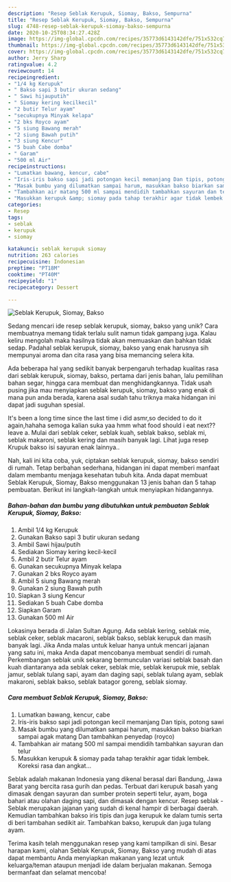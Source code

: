 ```yaml
---
description: "Resep Seblak Kerupuk, Siomay, Bakso, Sempurna"
title: "Resep Seblak Kerupuk, Siomay, Bakso, Sempurna"
slug: 4748-resep-seblak-kerupuk-siomay-bakso-sempurna
date: 2020-10-25T08:34:27.428Z
image: https://img-global.cpcdn.com/recipes/35773d6143142dfe/751x532cq70/seblak-kerupuk-siomay-bakso-foto-resep-utama.jpg
thumbnail: https://img-global.cpcdn.com/recipes/35773d6143142dfe/751x532cq70/seblak-kerupuk-siomay-bakso-foto-resep-utama.jpg
cover: https://img-global.cpcdn.com/recipes/35773d6143142dfe/751x532cq70/seblak-kerupuk-siomay-bakso-foto-resep-utama.jpg
author: Jerry Sharp
ratingvalue: 4.2
reviewcount: 14
recipeingredient:
- "1/4 kg Kerupuk"
- " Bakso sapi 3 butir ukuran sedang"
- " Sawi hijauputih"
- " Siomay kering kecilkecil"
- "2 butir Telur ayam"
- "secukupnya Minyak kelapa"
- "2 bks Royco ayam"
- "5 siung Bawang merah"
- "2 siung Bawah putih"
- "3 siung Kencur"
- "5 buah Cabe domba"
- " Garam"
- "500 ml Air"
recipeinstructions:
- "Lumatkan bawang, kencur, cabe"
- "Iris-iris bakso sapi jadi potongan kecil memanjang Dan tipis, potong sawi"
- "Masak bumbu yang dilumatkan sampai harum, masukkan bakso biarkan sampai agak matang Dan tambahkan penyedap (royco)"
- "Tambahkan air matang 500 ml sampai mendidih tambahkan sayuran dan telur"
- "Masukkan kerupuk &amp; siomay pada tahap terakhir agar tidak lembek. Koreksi rasa dan angkat..."
categories:
- Resep
tags:
- seblak
- kerupuk
- siomay

katakunci: seblak kerupuk siomay 
nutrition: 263 calories
recipecuisine: Indonesian
preptime: "PT18M"
cooktime: "PT40M"
recipeyield: "1"
recipecategory: Dessert

---
```



![Seblak Kerupuk, Siomay, Bakso](https://img-global.cpcdn.com/recipes/35773d6143142dfe/751x532cq70/seblak-kerupuk-siomay-bakso-foto-resep-utama.jpg)

Sedang mencari ide resep seblak kerupuk, siomay, bakso yang unik? Cara membuatnya memang tidak terlalu sulit namun tidak gampang juga. Kalau keliru mengolah maka hasilnya tidak akan memuaskan dan bahkan tidak sedap. Padahal seblak kerupuk, siomay, bakso yang enak harusnya sih mempunyai aroma dan cita rasa yang bisa memancing selera kita.

Ada beberapa hal yang sedikit banyak berpengaruh terhadap kualitas rasa dari seblak kerupuk, siomay, bakso, pertama dari jenis bahan, lalu pemilihan bahan segar, hingga cara membuat dan menghidangkannya. Tidak usah pusing jika mau menyiapkan seblak kerupuk, siomay, bakso yang enak di mana pun anda berada, karena asal sudah tahu triknya maka hidangan ini dapat jadi suguhan spesial.

It&#39;s been a long time since the last time i did asmr,so decided to do it again,hahaha semoga kalian suka yaa hmm what food should i eat next??leave a. Mulai dari seblak ceker, seblak kuah, seblak bakso, seblak mi, seblak makaroni, seblak kering dan masih banyak lagi. Lihat juga resep Krupuk bakso isi sayuran enak lainnya..


Nah, kali ini kita coba, yuk, ciptakan seblak kerupuk, siomay, bakso sendiri di rumah. Tetap berbahan sederhana, hidangan ini dapat memberi manfaat dalam membantu menjaga kesehatan tubuh kita. Anda dapat membuat Seblak Kerupuk, Siomay, Bakso menggunakan 13 jenis bahan dan 5 tahap pembuatan. Berikut ini langkah-langkah untuk menyiapkan hidangannya.

<!--inarticleads1-->

##### Bahan-bahan dan bumbu yang dibutuhkan untuk pembuatan Seblak Kerupuk, Siomay, Bakso:

1. Ambil 1/4 kg Kerupuk
1. Gunakan  Bakso sapi 3 butir ukuran sedang
1. Ambil  Sawi hijau/putih
1. Sediakan  Siomay kering kecil-kecil
1. Ambil 2 butir Telur ayam
1. Gunakan secukupnya Minyak kelapa
1. Gunakan 2 bks Royco ayam
1. Ambil 5 siung Bawang merah
1. Gunakan 2 siung Bawah putih
1. Siapkan 3 siung Kencur
1. Sediakan 5 buah Cabe domba
1. Siapkan  Garam
1. Gunakan 500 ml Air


Lokasinya berada di Jalan Sultan Agung. Ada seblak kering, seblak mie, seblak ceker, seblak macaroni, seblak bakso, seblak kerupuk dan masih banyak lagi. Jika Anda malas untuk keluar hanya untuk mencari jajanan yang satu ini, maka Anda dapat mencobanya membuat sendiri di rumah. Perkembangan seblak unik sekarang bermunculan variasi seblak basah dan kuah diantaranya ada seblak ceker, seblak mie, seblak kerupuk mie, seblak jamur, seblak tulang sapi, ayam dan daging sapi, seblak tulang ayam, seblak makaroni, seblak bakso, seblak batagor goreng, seblak siomay. 

<!--inarticleads2-->

##### Cara membuat Seblak Kerupuk, Siomay, Bakso:

1. Lumatkan bawang, kencur, cabe
1. Iris-iris bakso sapi jadi potongan kecil memanjang Dan tipis, potong sawi
1. Masak bumbu yang dilumatkan sampai harum, masukkan bakso biarkan sampai agak matang Dan tambahkan penyedap (royco)
1. Tambahkan air matang 500 ml sampai mendidih tambahkan sayuran dan telur
1. Masukkan kerupuk &amp; siomay pada tahap terakhir agar tidak lembek. Koreksi rasa dan angkat...


Seblak adalah makanan Indonesia yang dikenal berasal dari Bandung, Jawa Barat yang bercita rasa gurih dan pedas. Terbuat dari kerupuk basah yang dimasak dengan sayuran dan sumber protein seperti telur, ayam, boga bahari atau olahan daging sapi, dan dimasak dengan kencur. Resep seblak - Seblak merupakan jajanan yang sudah di kenal hampir di berbagai daerah. Kemudian tambahkan bakso iris tipis dan juga kerupuk ke dalam tumis serta di beri tambahan sedikit air. Tambahkan bakso, kerupuk dan juga tulang ayam. 

Terima kasih telah menggunakan resep yang kami tampilkan di sini. Besar harapan kami, olahan Seblak Kerupuk, Siomay, Bakso yang mudah di atas dapat membantu Anda menyiapkan makanan yang lezat untuk keluarga/teman ataupun menjadi ide dalam berjualan makanan. Semoga bermanfaat dan selamat mencoba!
